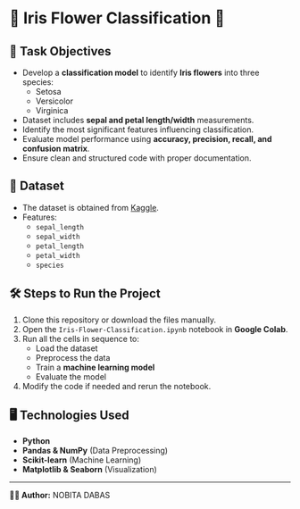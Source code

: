 # 🚀 Iris Flower Classification 🌸  

## 📌 Task Objectives  
- Develop a **classification model** to identify **Iris flowers** into three species:  
  - Setosa  
  - Versicolor  
  - Virginica  
- Dataset includes **sepal and petal length/width** measurements.  
- Identify the most significant features influencing classification.  
- Evaluate model performance using **accuracy, precision, recall, and confusion matrix**.  
- Ensure clean and structured code with proper documentation.  

## 📂 Dataset  
- The dataset is obtained from [Kaggle](https://www.kaggle.com/arshid/iris-flower-dataset).  
- Features:  
  - `sepal_length`  
  - `sepal_width`  
  - `petal_length`  
  - `petal_width`  
  - `species`  

## 🛠 Steps to Run the Project  
1. Clone this repository or download the files manually.  
2. Open the `Iris-Flower-Classification.ipynb` notebook in **Google Colab**.  
3. Run all the cells in sequence to:  
   - Load the dataset  
   - Preprocess the data  
   - Train a **machine learning model**  
   - Evaluate the model  
4. Modify the code if needed and rerun the notebook.  

## 🖥️ Technologies Used  
- **Python**  
- **Pandas & NumPy** (Data Preprocessing)  
- **Scikit-learn** (Machine Learning)  
- **Matplotlib & Seaborn** (Visualization)  

---

**👨‍💻 Author:** NOBITA DABAS   


